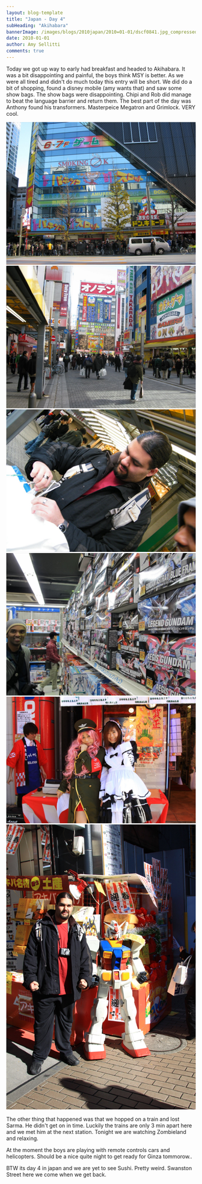 ```yaml
---
layout: blog-template
title: "Japan - Day 4"
subHeading: "Akihabara"
bannerImage: /images/blogs/2010japan/2010=01-01/dscf0841.jpg_compressed.JPEG
date: 2010-01-01
author: Amy Sellitti
comments: true
---
```


Today we got up way to early had breakfast and headed to Akihabara. It was a bit disappointing and painful, the boys think MSY is better. As we were all tired and didn't do much today this entry will be short. We did do a bit of shopping, found a disney mobile (amy wants that) and saw some show bags. The show bags were disappointing. Chipi and Rob did manage to beat the language barrier and return them. The best part of the day was Anthony found his transformers. Masterpeice Megatron and Grimlock. VERY cool.

<div class="center-image"><img src="/images/blogs/2010japan/2010=01-01/IMG_4290.JPG_compressed.JPEG" /></div>
<div class="center-image"><img src="/images/blogs/2010japan/2010=01-01/IMG_4305.JPG_compressed.JPEG" /></div>
<div class="center-image"><img src="/images/blogs/2010japan/2010=01-01/dscf0843.jpg_compressed.JPEG" /></div>
<div class="center-image"><img src="/images/blogs/2010japan/2010=01-01/img_1220.jpg_compressed.JPEG" /></div>
<div class="center-image"><img src="/images/blogs/2010japan/2010=01-01/IMG_0634.JPG_compressed.JPEG" /></div>
<div class="center-image"><img src="/images/blogs/2010japan/2010=01-01/IMG_0633.JPG_compressed.JPEG" /></div>

The other thing that happened was that we hopped on a train and lost Sarma. He didn't get on in time. Luckily the trains are only 3 min apart here and we met him at the next station. Tonight we are watching Zombieland and relaxing.

At the moment the boys are playing with remote controls cars and helicopters. Should be a nice quite night to get ready for Ginza tommorow..

BTW its day 4 in japan and we are yet to see Sushi.
Pretty weird. Swanston Street here we come when we get back.
